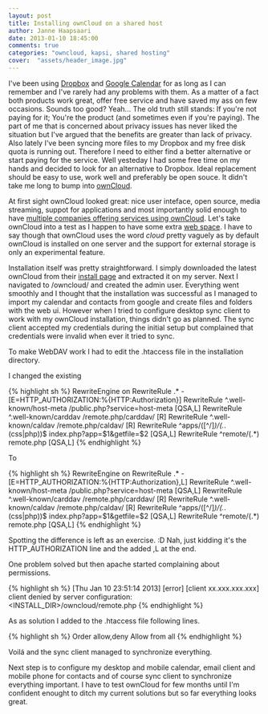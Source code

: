 ```yaml
---
layout: post
title: Installing ownCloud on a shared host
author: Janne Haapsaari
date: 2013-01-10 18:45:00
comments: true
categories: "owncloud, kapsi, shared hosting"
cover:  "assets/header_image.jpg"
---
```


I've been using [Dropbox](https://www.dropbox.com/) and
[Google Calendar](https://www.google.com/calendar/) for as long as I can
remember and I've rarely had any problems with them. As a matter of a fact
both products work great, offer free service and have saved my ass on few
occasions. Sounds too good? Yeah... The old truth still stands: If you're not
paying for it; You're the product (and sometimes even if you're paying). The
part of me that is concerned about privacy issues has never liked the
situation but I've argued that the benefits are greater than lack of privacy.
Also lately I've been syncing more files to my Dropbox and my free disk quota
is running out. Therefore I need to either find a better alternative or start
paying for the service. Well yesteday I had some free time on my hands and
decided to look for an alternative to Dropbox. Ideal replacement should be
easy to use, work well and preferably be open souce. It didn't take me long to
bump into [ownCloud](http://owncloud.org/).

At first sight ownCloud looked great: nice user inteface, open source, media
streaming, suppot for applications and most importantly solid enough to have
[multiple companies offering services using
ownCloud](http://owncloud.org/providers/). Let's take ownCloud into a test as
I happen to have some extra [web space](http://www.kapsi.fi). I have to say
though that ownCloud uses the word *cloud* pretty vaguely as by default
ownCloud is installed on one server and the support for external storage is
only an experimental feature.

Installation itself was pretty straightforward. I simply downloaded the latest
ownCloud from their [install page](http://owncloud.org/support/install/) and
extracted it on my server. Next I navigated to <myserver>/owncloud/ and
created the admin user. Everything went smoothly and I thought that the
installation was successful as I managed to import my calendar and contacts
from google and create files and folders with the web ui. However when I tried
to configure desktop sync client to work with my ownCloud installation, things
didn't go as planned. The sync client accepted my credentials during the
initial setup but complained that credentials were invalid when ever it tried
to sync.

To make WebDAV work I had to edit the .htaccess file in the installation
directory.

I changed the existing

{% highlight sh %}
<IfModule mod_rewrite.c>
RewriteEngine on
RewriteRule .* - [E=HTTP_AUTHORIZATION:%{HTTP:Authorization}]
RewriteRule ^.well-known/host-meta /public.php?service=host-meta [QSA,L]
RewriteRule ^.well-known/carddav /remote.php/carddav/ [R]
RewriteRule ^.well-known/caldav /remote.php/caldav/ [R]
RewriteRule ^apps/([^/]*)/(.*\.(css|php))$ index.php?app=$1&getfile=$2
[QSA,L]
RewriteRule ^remote/(.*) remote.php [QSA,L]
</IfModule>
{% endhighlight %}

To

{% highlight sh %}
<IfModule mod_rewrite.c>
RewriteEngine on
RewriteRule .* - [E=HTTP_AUTHORIZATION:%{HTTP:Authorization},L]
RewriteRule ^.well-known/host-meta /public.php?service=host-meta [QSA,L]
RewriteRule ^.well-known/carddav /remote.php/carddav/ [R]
RewriteRule ^.well-known/caldav /remote.php/caldav/ [R]
RewriteRule ^apps/([^/]*)/(.*\.(css|php))$ index.php?app=$1&getfile=$2
[QSA,L]
RewriteRule ^remote/(.*) remote.php [QSA,L]
</IfModule>
{% endhighlight %}

Spotting the difference is left as an exercise. :D Nah, just kidding it's the
HTTP_AUTHORIZATION line and the added ,L at the end.

One problem solved but then apache started complaining about permissions.

{% highlight sh %}
[Thu Jan 10 23:51:14 2013] [error] [client xx.xxx.xxx.xxx] client denied
by server configuration: <INSTALL_DIR>/owncloud/remote.php
{% endhighlight %}


As as solution I added to the .htaccess file following lines.

{% highlight sh %}
Order allow,deny
Allow from all
{% endhighlight %}


Voilá and the sync client managed to synchronize everything.

Next step is to configure my desktop and mobile calendar, email client and
mobile phone for contacts and of course sync client to synchronize everything
important. I have to test ownCloud for few months until I'm confident enought
to ditch my current solutions but so far everything looks great.
